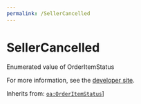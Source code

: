 ```yaml
---
permalink: /SellerCancelled
---
```


# SellerCancelled
Enumerated value of OrderItemStatus

For more information, see the [developer site](https://developer.openactive.io/data-model/types/sellercancelled).

Inherits from: [`oa:OrderItemStatus`](https://openactive.io/OrderItemStatus)]
